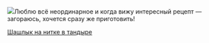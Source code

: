 <!--2025-07-08 14:57:02-->
<div class="yb">
  <div class="rss povarenok"><a href="https://www.povarenok.ru/recipes/show/182892/"><img src="https://www.povarenok.ru/data/cache/2025jul/08/56/3183831_14322-640x480.jpg"></a>Люблю всё неординарное и когда вижу интересный рецепт — загораюсь, хочется сразу же приготовить! <p class="titl"><a href="https://www.povarenok.ru/recipes/show/182892/">Шашлык на нитке в тандыре</a></p></div>
</div>
